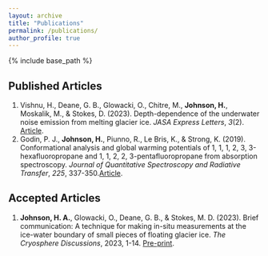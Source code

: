 ```yaml
---
layout: archive
title: "Publications"
permalink: /publications/
author_profile: true
---
```


{% include base_path %}

## Published Articles
1. Vishnu, H., Deane, G. B., Glowacki, O., Chitre, M., <b>Johnson, H.</b>, Moskalik, M., & Stokes, D. (2023). Depth-dependence of the underwater noise emission from melting glacier ice. <em>JASA Express Letters</em>, <em>3</em>(2). [Article](https://doi.org/10.1121/10.0017348).
2. Godin, P. J., <b>Johnson, H.</b>, Piunno, R., Le Bris, K., & Strong, K. (2019). Conformational analysis and global warming potentials of 1, 1, 1, 2, 3, 3-hexafluoropropane and 1, 1, 2, 2, 3-pentafluoropropane from absorption spectroscopy. <em>Journal of Quantitative Spectroscopy and Radiative Transfer</em>, <em>225</em>, 337-350.[Article](https://doi.org/10.1016/j.jqsrt.2019.01.003).
## Accepted Articles
1. <b>Johnson, H. A.</b>, Glowacki, O., Deane, G. B., & Stokes, M. D. (2023). Brief communication: A technique for making in-situ measurements at the ice-water boundary of small pieces of floating glacier ice. <em>The Cryosphere Discussions</em>, 2023, 1-14. [Pre-print](https://doi.org/10.5194/tc-2023-98).

